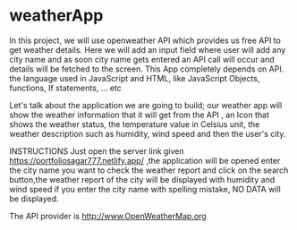 # weatherApp

In this project, we will use openweather API which provides us free API to get weather details. Here we will add an input field where user will add any city name and as soon city name gets entered an API call will occur and details will be fetched to the screen. This App completely depends on API.  
the language used in JavaScript and HTML, like JavaScript Objects, functions, If statements, ... etc

Let's talk about the application we are going to build; our weather app will show the weather information that it will get from the API , an Icon that shows the weather status, the temperature value in Celsius unit, the weather description such as humidity, wind speed and then the user's city.

INSTRUCTIONS
Just open the server link given https://portfoliosagar777.netlify.app/ ,the application will be opened
enter the city name you want to check the weather report and click on the search button,the weather report of the city will be displayed with humidity and wind speed
if you enter the city name with spelling mistake, NO DATA will be displayed.

The API provider is http://www.OpenWeatherMap.org
